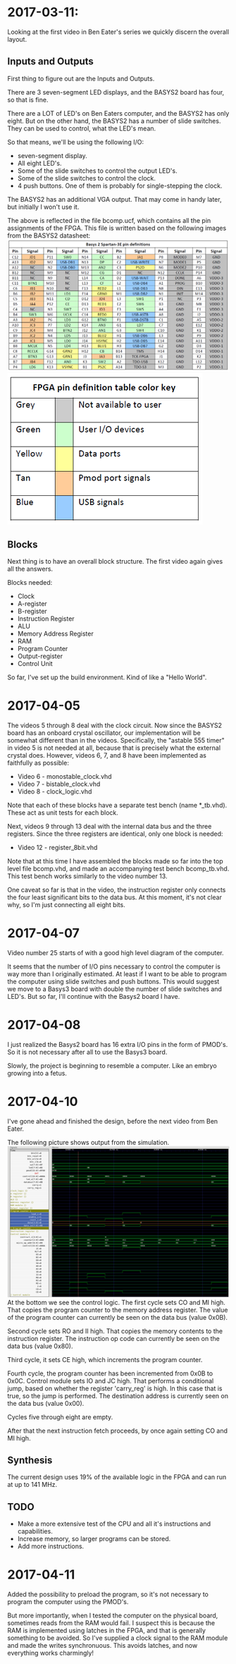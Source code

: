 # 2017-03-11:

Looking at the first video in Ben Eater's series we quickly discern the overall
layout.

## Inputs and Outputs
First thing to figure out are the Inputs and Outputs.

There are 3 seven-segment LED displays, and the BASYS2 board has four, so that
is fine.

There are a LOT of LED's on Ben Eaters computer, and the BASYS2 has only eight.
But on the other hand, the BASYS2 has a number of slide switches. They can be used to
control, what the LED's mean.

So that means, we'll be using the following I/O:
* seven-segment display.
* All eight LED's.
* Some of the slide switches to control the output LED's.
* Some of the slide switches to control the clock.
* 4 push buttons. One of them is probably for single-stepping the clock.

The BASYS2 has an additional VGA output. That may come in handy later, but
initially I won't use it.

The above is reflected in the file bcomp.ucf, which contains all the pin
assignments of the FPGA. This file is written based on the following images
from the BASYS2 datasheet:
![alt text](https://github.com/MJoergen/bcomp/blob/master/img/pins.png "")
![alt text](https://github.com/MJoergen/bcomp/blob/master/img/pins2.png "")

## Blocks
Next thing is to have an overall block structure. The first video again gives
all the answers.

Blocks needed:
* Clock
* A-register
* B-register
* Instruction Register
* ALU
* Memory Address Register
* RAM
* Program Counter
* Output-register
* Control Unit

So far, I've set up the build environment. Kind of like a "Hello World".

# 2017-04-05

The videos 5 through 8 deal with the clock circuit. Now since the BASYS2 board
has an onboard crystal oscillator, our implementation will be somewhat different
than in the videos. Specifically, the "astable 555 timer" in video 5 is not needed
at all, because that is precisely what the external crystal does. However,
videos 6, 7, and 8 have been implemented as faithfully as possible:
* Video 6 - monostable_clock.vhd
* Video 7 - bistable_clock.vhd
* Video 8 - clock_logic.vhd

Note that each of these blocks have a separate test bench (name *_tb.vhd). These act
as unit tests for each block.

Next, videos 9 through 13 deal with the internal data bus and the three registers.
Since the three registers are identical, only one block is needed:
* Video 12 - register_8bit.vhd

Note that at this time I have assembled the blocks made so far into the top level
file bcomp.vhd, and made an accompanying test bench bcomp_tb.vhd. This test bench
works similarly to the video number 13.

One caveat so far is that in the video, the instruction register only connects the 
four least significant bits to the data bus. At this moment, it's not clear why,
so I'm just connecting all eight bits.

# 2017-04-07

Video number 25 starts of with a good high level diagram of the computer.

It seems that the number of I/O pins necessary to control the computer is
way more than I originally estimated. At least if I want to be
able to program the computer using slide switches and push buttons.
This would suggest we move to a Basys3 board with double the number of slide
switches and LED's. But so far, I'll continue with the Basys2 board I have.

# 2017-04-08

I just realized the Basys2 board has 16 extra I/O pins in the form of
PMOD's. So it is not necessary after all to use the Basys3 board.

Slowly, the project is beginning to resemble a computer. Like an embryo growing into 
a fetus.

# 2017-04-10

I've gone ahead and finished the design, before the next video from Ben Eater.

The following picture shows output from the simulation.
![alt text](https://github.com/MJoergen/bcomp/blob/master/img/Simulation.png "")
At the bottom we see the control logic.
The first cycle sets CO and MI high. That copies the program counter to the
memory address register. The value of the program counter can currently be seen
on the data bus (value 0x0B).

Second cycle sets RO and II high. That copies the memory contents to the
instruction register.  The instruction op code can currently be seen on the
data bus (value 0x80).

Third cycle, it sets CE high, which increments the program counter. 

Fourth cycle, the program counter has been incremented from 0x0B to 0x0C.
Control module sets IO and JC high.  That performs a conditional jump, based on
whether the register 'carry_reg' is high. In this case that is true, so the
jump is performed. The destination address is currently seen on the data bus
(value 0x00).

Cycles five through eight are empty.

After that the next instruction fetch proceeds, by once again setting CO and MI high.

## Synthesis

The current design uses 19% of the available logic in the FPGA and can run at up to 141 MHz.

## TODO

* Make a more extensive test of the CPU and all it's instructions and capabilities.
* Increase memory, so larger programs can be stored.
* Add more instructions.


# 2017-04-11

Added the possibility to preload the program, so it's not necessary to program the computer
using the PMOD's.

But more importantly, when I tested the computer on the physical board, sometimes reads
from the RAM would fail. I suspect this is because the RAM is implemented using latches in
the FPGA, and that is generally something to be avoided. So I've supplied a clock signal
to the RAM module and made the writes synchronuous. This avoids latches, and now everything works
charmingly!

